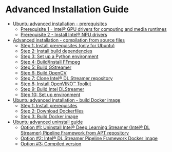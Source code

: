 # Advanced Installation Guide

- [Ubuntu advanced installation - prerequisites](./advanced_install_guide_prerequisites.md)
  - [Prerequisite 1 - Intel® GPU drivers for computing and media runtimes](./advanced_install_guide_prerequisites.md#prerequisite-1---intel-gpu-drivers-for-computing-and-media-runtimes)
  - [Prerequisite 2 - Install Intel® NPU drivers](./advanced_install_guide_prerequisites.md#optional-prerequisite-2---install-intel-npu-drivers)
- [Advanced installation - compilation from source files](./advanced_install_guide_compilation.md)
  - [Step 1: Install prerequisites (only for Ubuntu)](./advanced_install_guide_compilation.md#step-1-install-prerequisites-only-for-ubuntu)
  - [Step 2: Install build dependencies](./advanced_install_guide_compilation.md#step-2-install-build-dependencies)
  - [Step 3: Set up a Python environment](./advanced_install_guide_compilation.md#step-3-set-up-a-python-environment)
  - [Step 4: Build/Install FFmpeg](./advanced_install_guide_compilation.md#step-4-clone-deep-learning-streamer-repository)
  - [Step 5: Build GStreamer](./advanced_install_guide_compilation.md#step-5-install-openvino-toolkit)
  - [Step 6: Build OpenCV](./advanced_install_guide_compilation.md#optional-step-6-install-openvino-genai-only-for-ubuntu)
  - [Step 7: Clone Intel® DL Streamer repository](./advanced_install_guide_compilation.md#step-7-build-deep-learning-streamer)
  - [Step 8: Install OpenVINO™ Toolkit](./advanced_install_guide_compilation.md#step-8-install-deep-learning-streamer-optional)
  - [Step 9: Build Intel DLStreamer](./advanced_install_guide_compilation.md#step-9-set-up-environment)
  - [Step 10: Set up environment](./advanced_install_guide_compilation.md#step-10-install-python-dependencies-optional)
- [Ubuntu advanced installation - build Docker image](./advanced_build_docker_image.md)
  - [Step 1: Install prerequisites](./advanced_build_docker_image.md#step-1-install-prerequisites)
  - [Step 2: Download Dockerfiles](./advanced_build_docker_image.md#step-2-download-dockerfiles)
  - [Step 3: Build Docker image](./advanced_build_docker_image.md#step-3-build-docker-image)
- [Ubuntu advanced uninstall guide](./advanced_uninstall_guide.md)
  - [Option #1: Uninstall Intel® Deep Learning Streamer (Intel® DL Streamer) Pipeline Framework from APT repository](./advanced_uninstall_guide.md#option-1-apt-repository)
  - [Option #2: Intel® DL Streamer Pipeline Framework Docker image](./advanced_uninstall_guide.md#option-2-docker)
  - [Option #3: Compiled version](./advanced_uninstall_guide.md#option-3-compiled-version)

<!--hide_directive
:::{toctree}
:maxdepth: 2
:hidden:

advanced_install_guide_prerequisites
advanced_install_guide_compilation
advanced_build_docker_image
advanced_uninstall_guide
:::
hide_directive-->